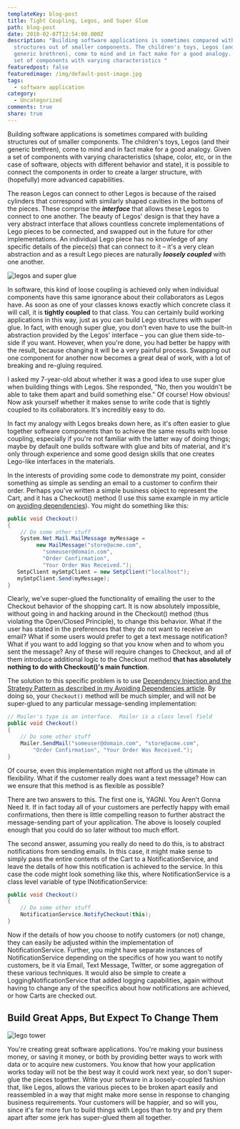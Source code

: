 ```yaml
---
templateKey: blog-post
title: Tight Coupling, Legos, and Super Glue
path: blog-post
date: 2010-02-07T12:54:00.000Z
description: "Building software applications is sometimes compared with building
  structures out of smaller components. The children's toys, Legos (and their
  generic brethren), come to mind and in fact make for a good analogy. Given a
  set of components with varying characteristics "
featuredpost: false
featuredimage: /img/default-post-image.jpg
tags:
  - software application
category:
  - Uncategorized
comments: true
share: true
---
```

Building software applications is sometimes compared with building structures out of smaller components. The children's toys, Legos (and their generic brethren), come to mind and in fact make for a good analogy. Given a set of components with varying characteristics (shape, color, etc, or in the case of software, objects with different behavior and state), it is possible to connect the components in order to create a larger structure, with (hopefully) more advanced capabilities.

The reason Legos can connect to other Legos is because of the raised cylinders that correspond with similarly shaped cavities in the bottoms of the pieces. These comprise the ***interface*** that allows these Legos to connect to one another. The beauty of Legos' design is that they have a very abstract interface that allows countless concrete implementations of Lego pieces to be connected, and swapped out in the future for other implementations. An individual Lego piece has no knowledge of any specific details of the piece(s) that can connect to it – it's a very clean abstraction and as a result Lego pieces are naturally ***loosely coupled*** with one another.

![legos and super glue](/img/legos-and-super-glue.jpg)

In software, this kind of loose coupling is achieved only when individual components have this same ignorance about their collaborators as Legos have. As soon as one of your classes knows exactly which concrete class it will call, it is **tightly coupled** to that class. You can certainly build working applications in this way, just as you can build Lego structures with super glue. In fact, with enough super glue, you don't even have to use the built-in abstraction provided by the Legos' interface – you can glue them side-to-side if you want. However, when you're done, you had better be happy with the result, because changing it will be a very painful process. Swapping out one component for another now becomes a great deal of work, with a lot of breaking and re-gluing required.

I asked my 7-year-old about whether it was a good idea to use super glue when building things with Legos. She responded, "No, then you wouldn't be able to take them apart and build something else." Of course! How obvious! Now ask yourself whether it makes sense to write code that is tightly coupled to its collaborators. It's incredibly easy to do.

In fact my analogy with Legos breaks down here, as it's often easier to glue together software components than to achieve the same results with loose coupling, especially if you're not familiar with the latter way of doing things; maybe by default one builds software with glue and bits of material, and it's only through experience and some good design skills that one creates Lego-like interfaces in the materials.

In the interests of providing some code to demonstrate my point, consider something as simple as sending an email to a customer to confirm their order. Perhaps you've written a simple business object to represent the Cart, and it has a Checkout() method (I use this same example in my article on [avoiding dependencies](/avoiding-dependencies)). You might do something like this:

```csharp
public void Checkout()
{
    // Do some other stuff
    System.Net.Mail.MailMessage myMessage =
         new MailMessage("store@acme.com",
           "someuser@domain.com",
           "Order Confirmation",
           "Your Order Was Received.");
   SmtpClient mySmtpClient = new SmtpClient("localhost");
   mySmtpClient.Send(myMessage);
}
```

Clearly, we've super-glued the functionality of emailing the user to the Checkout behavior of the shopping cart. It is now absolutely impossible, without going in and hacking around in the Checkout() method (thus violating the Open/Closed Principle), to change this behavior. What if the user has stated in the preferences that they do not want to receive an email? What if some users would prefer to get a text message notification? What if you want to add logging so that you know when and to whom you sent the message? Any of these will require changes to Checkout, and all of them introduce additional logic to the Checkout method **that has absolutely nothing to do with Checkout()'s main function**.

The solution to this specific problem is to use [Dependency Injection and the Strategy Pattern as described in my Avoiding Dependencies article](/avoiding-dependencies). By doing so, your `Checkout()` method will be much simpler, and will not be super-glued to any particular message-sending implementation:

```csharp
// Mailer's type is an interface.  Mailer is a class level field
public void Checkout()
{
    // Do some other stuff
    Mailer.SendMail("someuser@domain.com", "store@acme.com",
        "Order Confirmation", "Your Order Was Received.");
}
```

Of course, even this implementation might not afford us the ultimate in flexibility. What if the customer really does want a text message? How can we ensure that this method is as flexible as possible?

There are two answers to this. The first one is, YAGNI. You Aren't Gonna Need It. If in fact today all of your customers are perfectly happy with email confirmations, then there is little compelling reason to further abstract the message-sending part of your application. The above is loosely coupled enough that you could do so later without too much effort.

The second answer, assuming you really do need to do this, is to abstract notifications from sending emails. In this case, it might make sense to simply pass the entire contents of the Cart to a NotificationService, and leave the details of how this notification is achieved to the service. In this case the code might look something like this, where NotificationService is a class level variable of type INotificationService:

```csharp
public void Checkout()
{
    // Do some other stuff
    NotificationService.NotifyCheckout(this);
}
```

Now if the details of how you choose to notify customers (or not) change, they can easily be adjusted within the implementation of NotificationService. Further, you might have separate instances of NotificationService depending on the specifics of how you want to notify customers, be it via Email, Text Message, Twitter, or some aggregation of these various techniques. It would also be simple to create a LoggingNotificationService that added logging capabilities, again without having to change any of the specifics about how notifications are achieved, or how Carts are checked out.

## Build Great Apps, But Expect To Change Them

![lego tower](/img/lego-tower.jpg)

You're creating great software applications. You're making your business money, or saving it money, or both by providing better ways to work with data or to acquire new customers. You know that how your application works today will not be the best way it could work next year, so don't super-glue the pieces together. Write your software in a loosely-coupled fashion that, like Legos, allows the various pieces to be broken apart easily and reassembled in a way that might make more sense in response to changing business requirements. Your customers will be happier, and so will you, since it's far more fun to build things with Legos than to try and pry them apart after some jerk has super-glued them all together.
